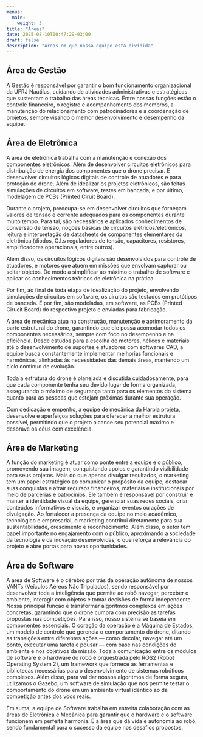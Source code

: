 ```yaml
---
menus:
  main:
    weight: 3
title: "Áreas"
date: 2025-08-10T00:47:29-03:00
draft: false
description: "Áreas em que nossa equipe está dividida"
---
```


<section>

## Área de Gestão

A Gestão é responsável por garantir o bom funcionamento organizacional da UFRJ Nautilus, cuidando de atividades administrativas e estratégicas que sustentam o trabalho das áreas técnicas. Entre nossas funções estão o controle financeiro, o registro e acompanhamento dos membros, a manutenção do relacionamento com patrocinadores e a coordenação de projetos, sempre visando o melhor desenvolvimento e desempenho da equipe.

</section>

<section>

## Área de Eletrônica

A área de eletrônica trabalha com a manutenção e conexão dos componentes eletrônicos. Além de  desenvolver circuitos eletrônicos para distribuição de energia dos componentes que o drone precisar. E desenvolver circuitos lógicos digitais de controle de atuadores e para proteção do drone. Além de idealizar os projetos eletrônicos, são feitas simulações de circuitos em software, testes em bancada, e por último, modelagem de PCBs (Printed Ciruit Board).

Durante o projeto, preocupa-se em desenvolver circuitos que forneçam valores de tensão e corrente adequados para os componentes durante muito tempo. Para tal, são necessários e aplicados conhecimentos de conversão de tensão, noções básicas de circuitos elétricos/eletrônicos, leitura e interpretação de datasheets de componentes elementares da eletrônica (diodos, C.I.s reguladores de tensão, capacitores, resistores, amplificadores operacionais, entre outros).

Além disso, os circuitos lógicos digitais são desenvolvidos para controle de atuadores, e motores que atuem em missões que envolvam capturar ou soltar objetos. De modo a simplificar ao máximo o trabalho de software e aplicar os conhecimentos teóricos de eletrônica na prática. 

Por fim, ao final de toda etapa de idealização do projeto, envolvendo simulações de circuitos em software, os ciruitos são testados em protótipos de bancada. E por fim, são modeladas, em software, as PCBs (Printed Cirucit Board) do respectivo projeto e enviadas para fabricação.

</section>

<section>

A área de mecânica atua na construção, manutenção e aprimoramento da parte estrutural do drone, garantindo que ele possa acomodar todos os componentes necessários, sempre com foco no desempenho e na eficiência. Desde estudos para a escolha de motores, hélices e materiais até o desenvolvimento de suportes e atuadores com softwares CAD, a equipe busca constantemente implementar melhorias funcionais e harmônicas, alinhadas às necessidades das demais áreas, mantendo um ciclo contínuo de evolução.

Toda a estrutura do drone é planejada e discutida cuidadosamente, para que cada componente tenha seu devido lugar de forma organizada, assegurando o máximo de segurança tanto para os elementos do sistema quanto para as pessoas que estejam próximas durante sua operação.

Com dedicação e empenho, a equipe de mecânica da Harpia projeta, desenvolve e aperfeiçoa soluções para oferecer a melhor estrutura possível, permitindo que o projeto alcance seu potencial máximo e desbrave os céus com excelência.

</section>

<section>

## Área de Marketing

A função do marketing é atuar como ponte entre a equipe e o público, promovendo sua imagem, conquistando apoios e garantindo visibilidade para seus projetos. Mais do que apenas divulgar resultados, o marketing tem um papel estratégico ao comunicar o propósito da equipe, destacar suas conquistas e atrair recursos financeiros, materiais e institucionais por meio de parcerias e patrocínios. Ele também é responsável por construir e manter a identidade visual da equipe, gerenciar suas redes sociais, criar conteúdos informativos e visuais, e organizar eventos ou ações de divulgação. Ao fortalecer a presença da equipe no meio acadêmico, tecnológico e empresarial, o marketing contribui diretamente para sua sustentabilidade, crescimento e reconhecimento. Além disso, o setor tem papel importante no engajamento com o público, aproximando a sociedade da tecnologia e da inovação desenvolvidas, o que reforça a relevância do projeto e abre portas para novas oportunidades.

</section>

<section>

## Área de Software

A área de Software é o cérebro por trás da operação autônoma de nossos VANTs (Veículos Aéreos Não Tripulados), sendo responsável por desenvolver toda a inteligência que permite ao robô navegar, perceber o ambiente, interagir com objetos e tomar decisões de forma independente. Nossa principal função é transformar algoritmos complexos em ações concretas, garantindo que o drone cumpra com precisão as tarefas propostas nas competições.
Para isso, nosso sistema se baseia em componentes essenciais. O coração da operação é a Máquina de Estados, um modelo de controle que gerencia o comportamento do drone, ditando as transições entre diferentes ações — como decolar, navegar até um ponto, executar uma tarefa e pousar — com base nas condições do ambiente e nos objetivos da missão.
Toda a comunicação entre os módulos de software e o hardware do robô é orquestrada pelo ROS2 (Robot Operating System 2), um framework que fornece as ferramentas e bibliotecas necessárias para o desenvolvimento de sistemas robóticos complexos. Além disso, para validar nossos algoritmos de forma segura, utilizamos o Gazebo, um software de simulação que nos permite testar o comportamento do drone em um ambiente virtual idêntico ao da competição antes dos voos reais.

Em suma, a equipe de Software trabalha em estreita colaboração com as áreas de Eletrônica e Mecânica para garantir que o hardware e o software funcionem em perfeita harmonia. É a área que dá vida e autonomia ao robô, sendo fundamental para o sucesso da equipe nos desafios propostos.

</section>


